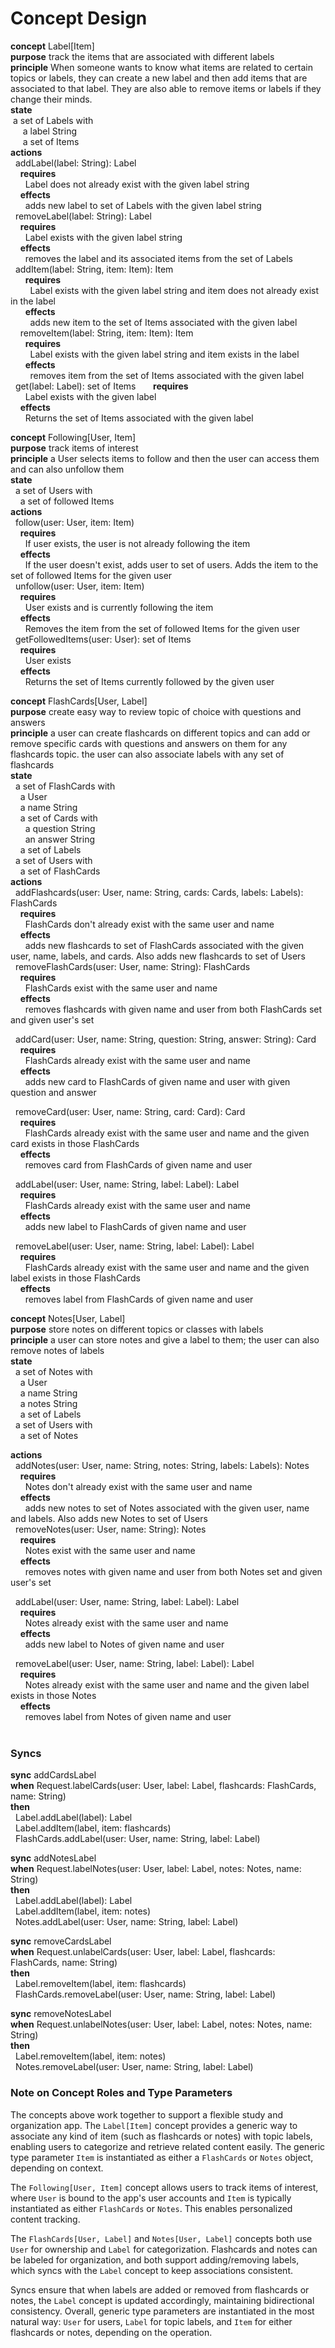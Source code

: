 # Concept Design
**concept** Label[Item]     
**purpose** track the items that are associated with different labels       
**principle** When someone wants to know what items are related to certain topics or labels, they can create a new label and then add items that are associated to that label. They are also able to remove items or labels if they change their minds.     
**state**   
  a set of Labels with  
     a label String  
     a set of Items  
**actions**     
  addLabel(label: String): Label  
    **requires**  
      Label does not already exist with the given label string  
    **effects**  
      adds new label to set of Labels with the given label string   
  removeLabel(label: String): Label  
    **requires**  
      Label exists with the given label string  
    **effects**  
      removes the label and its associated items from the set of Labels     
  addItem(label: String, item: Item): Item  
      **requires**  
        Label exists with the given label string and item does not already exist in the label  
      **effects**  
        adds new item to the set of Items associated with the given label  
    removeItem(label: String, item: Item): Item  
      **requires**  
        Label exists with the given label string and item exists in the label  
      **effects**  
        removes item from the set of Items associated with the given label  
  get(label: Label): set of Items  
    **requires**  
      Label exists with the given label  
    **effects**  
      Returns the set of Items associated with the given label  


**concept** Following[User, Item]   
**purpose** track items of interest         
**principle** a User selects items to follow and then the user can access them and can also unfollow them  
**state**   
  a set of Users with   
    a set of followed Items  
**actions**  
  follow(user: User, item: Item)    
    **requires**  
      If user exists, the user is not already following the item  
    **effects**  
      If the user doesn't exist, adds user to set of users. Adds the item to the set of followed Items for the given user  
  unfollow(user: User, item: Item)  
    **requires**  
      User exists and is currently following the item  
    **effects**  
      Removes the item from the set of followed Items for the given user  
  getFollowedItems(user: User): set of Items  
    **requires**  
      User exists  
    **effects**  
      Returns the set of Items currently followed by the given user  

**concept** FlashCards[User, Label]    
**purpose** create easy way to review topic of choice with questions and answers     
**principle** a user can create flashcards on different topics and can add or remove specific cards with questions and answers on them for any flashcards topic. the user can also associate labels with any set of flashcards     
**state**   
  a set of FlashCards with  
    a User  
    a name String   
    a set of Cards with     
      a question String     
      an answer String  
    a set of Labels  
  a set of Users with  
    a set of FlashCards     
**actions**     
  addFlashcards(user: User, name: String, cards: Cards, labels: Labels): FlashCards   
    **requires**    
      FlashCards don't already exist with the same user and name    
    **effects**     
      adds new flashcards to set of FlashCards associated with the given user, name, labels, and cards. Also adds new flashcards to set of Users    
  removeFlashCards(user: User, name: String): FlashCards    
    **requires**    
      FlashCards exist with the same user and name    
    **effects**     
      removes flashcards with given name and user from both FlashCards set and given user's set     

  addCard(user: User, name: String, question: String, answer: String): Card   
    **requires**    
      FlashCards already exist with the same user and name    
    **effects**     
      adds new card to FlashCards of given name and user with given question and answer     

  removeCard(user: User, name: String, card: Card): Card   
    **requires**    
      FlashCards already exist with the same user and name and the given card exists in those FlashCards      
    **effects**     
      removes card from FlashCards of given name and user   

  addLabel(user: User, name: String, label: Label): Label   
    **requires**    
      FlashCards already exist with the same user and name    
    **effects**     
      adds new label to FlashCards of given name and user   

  removeLabel(user: User, name: String, label: Label): Label   
    **requires**    
      FlashCards already exist with the same user and name and the given label exists in those FlashCards      
    **effects**     
      removes label from FlashCards of given name and user  

**concept** Notes[User, Label]   
**purpose** store notes on different topics or classes with labels    
**principle** a user can store notes and give a label to them; the user can also remove notes of labels   
**state**   
  a set of Notes with   
    a User  
    a name String   
    a notes String  
    a set of Labels     
  a set of Users with   
    a set of Notes  

**actions**     
  addNotes(user: User, name: String, notes: String, labels: Labels): Notes   
    **requires**    
      Notes don't already exist with the same user and name    
    **effects**     
      adds new notes to set of Notes associated with the given user, name and labels. Also adds new Notes to set of Users    
  removeNotes(user: User, name: String): Notes    
    **requires**    
      Notes exist with the same user and name    
    **effects**     
      removes notes with given name and user from both Notes set and given user's set     

  addLabel(user: User, name: String, label: Label): Label   
    **requires**    
      Notes already exist with the same user and name    
    **effects**     
      adds new label to Notes of given name and user   

  removeLabel(user: User, name: String, label: Label): Label   
    **requires**    
      Notes already exist with the same user and name and the given label exists in those Notes      
    **effects**     
      removes label from Notes of given name and user    
  

### Syncs  
**sync** addCardsLabel   
**when** Request.labelCards(user: User, label: Label, flashcards: FlashCards, name: String)    
**then**    
  Label.addLabel(label): Label  
  Label.addItem(label, item: flashcards)    
  FlashCards.addLabel(user: User, name: String, label: Label)

**sync** addNotesLabel  
**when** Request.labelNotes(user: User, label: Label, notes: Notes, name: String)  
**then**  
  Label.addLabel(label): Label  
  Label.addItem(label, item: notes)  
  Notes.addLabel(user: User, name: String, label: Label)

**sync** removeCardsLabel  
**when** Request.unlabelCards(user: User, label: Label, flashcards: FlashCards, name: String)  
**then**  
  Label.removeItem(label, item: flashcards)  
  FlashCards.removeLabel(user: User, name: String, label: Label)

**sync** removeNotesLabel  
**when** Request.unlabelNotes(user: User, label: Label, notes: Notes, name: String)  
**then**  
  Label.removeItem(label, item: notes)  
  Notes.removeLabel(user: User, name: String, label: Label)
### Note on Concept Roles and Type Parameters

The concepts above work together to support a flexible study and organization app. The `Label[Item]` concept provides a generic way to associate any kind of item (such as flashcards or notes) with topic labels, enabling users to categorize and retrieve related content easily. The generic type parameter `Item` is instantiated as either a `FlashCards` or `Notes` object, depending on context.

The `Following[User, Item]` concept allows users to track items of interest, where `User` is bound to the app's user accounts and `Item` is typically instantiated as either `FlashCards` or `Notes`. This enables personalized content tracking.

The `FlashCards[User, Label]` and `Notes[User, Label]` concepts both use `User` for ownership and `Label` for categorization. Flashcards and notes can be labeled for organization, and both support adding/removing labels, which syncs with the `Label` concept to keep associations consistent.

Syncs ensure that when labels are added or removed from flashcards or notes, the `Label` concept is updated accordingly, maintaining bidirectional consistency. Overall, generic type parameters are instantiated in the most natural way: `User` for users, `Label` for topic labels, and `Item` for either flashcards or notes, depending on the operation.
